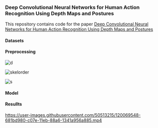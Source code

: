### Deep Convolutional Neural Networks for Human Action Recognition Using Depth Maps and Postures 
This repository contains code for the paper [Deep Convolutional Neural Networks for Human Action Recognition Using Depth Maps and Postures
](https://ieeexplore.ieee.org/abstract/document/8409991)

#### Datasets

#### Preprocessing
![d](https://user-images.githubusercontent.com/50513215/120083391-48a5a080-c0c0-11eb-8322-e5ecd46c38a8.PNG)


![skelorder](https://user-images.githubusercontent.com/50513215/120077875-84327180-c0a4-11eb-96d6-cdff35e93c15.PNG)


![s](https://user-images.githubusercontent.com/50513215/120083401-683cc900-c0c0-11eb-97d2-18bb6d072a2c.PNG)
#### Model

#### Resullts

https://user-images.githubusercontent.com/50513215/120069548-681bd980-c07e-11eb-88a6-1341a956a885.mp4


